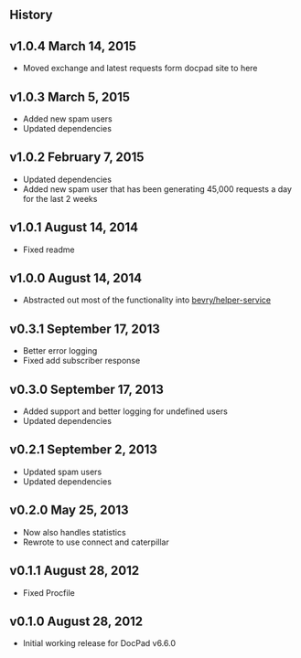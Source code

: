 ## History

## v1.0.4 March 14, 2015
- Moved exchange and latest requests form docpad site to here

## v1.0.3 March 5, 2015
- Added new spam users
- Updated dependencies

## v1.0.2 February 7, 2015
- Updated dependencies
- Added new spam user that has been generating 45,000 requests a day for the last 2 weeks


## v1.0.1 August 14, 2014
- Fixed readme


## v1.0.0 August 14, 2014
- Abstracted out most of the functionality into [bevry/helper-service](https://github.com/bevry/helper-service)


## v0.3.1 September 17, 2013
- Better error logging
- Fixed add subscriber response


## v0.3.0 September 17, 2013
- Added support and better logging for undefined users
- Updated dependencies


## v0.2.1 September 2, 2013
- Updated spam users
- Updated dependencies


## v0.2.0 May 25, 2013
- Now also handles statistics
- Rewrote to use connect and caterpillar


## v0.1.1 August 28, 2012
- Fixed Procfile


## v0.1.0 August 28, 2012
- Initial working release for DocPad v6.6.0
